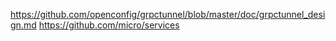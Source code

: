 https://github.com/openconfig/grpctunnel/blob/master/doc/grpctunnel_design.md
https://github.com/micro/services